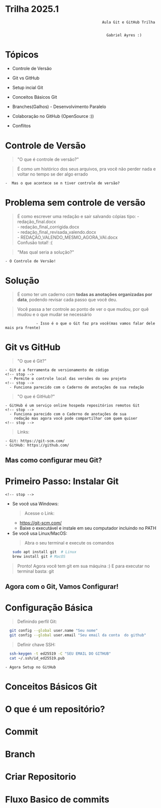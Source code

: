 # Trilha 2025.1 

                                                Aula Git e GitHub Trilha


                                                  Gabriel Ayres :)

# Tópicos 

<!-- stop -->
- Controle de Versão
<!-- stop -->
- Git vs GitHub
<!-- stop -->
- Setup incial Git
<!-- stop -->
- Conceitos Básicos Git
<!-- stop -->
- Branches(Galhos) - Desenvolvimento Paralelo
<!-- stop -->
- Colaboração no GitHub (OpenSource :))
<!-- stop -->
- Conflitos 

# Controle de Versão 

> "O que é controle de versão?"
<!-- stop -->
> É como um histórico dos seus arquivos, pra você não perder nada e voltar no tempo se der algo errado
<!-- stop -->
    -  Mas o que acontece se n tiver controle de versão?
# Problema sem controle de versão

> É como escrever uma redação e sair salvando cópias tipo:
    <!-- stop -->
    - redação_final.docx  
    <!-- stop -->
    - redação_final_corrigida.docx  
    <!-- stop -->
    - redação_final_revisada_valendo.docx  
    <!-- stop -->
    - REDAÇÃO_VALENDO_MESMO_AGORA_VAI.docx  
    <!-- stop -->
Confusão total! :(
<!-- stop -->
> "Mas qual seria a solução?"
<!-- stop -->
    - O Controle de Versão!
# Solução

> É como ter um caderno com **todas as anotações organizadas por data**, podendo revisar cada passo que você deu.
<!-- stop -->
> Você passa a ter controle ao ponto de ver o que mudou, por quê mudou e o que mudar se necessário
<!-- stop -->
                  - Isso é o que o Git faz pra você(mas vamos falar dele mais pra frente)

# Git vs GitHub

> "O que é Git?"
<!-- stop -->
    - Git é a ferramenta de versionamento de código
    <!-- stop -->
      - Permite o controle local das versões do seu projeto
    <!-- stop -->
      - Funciona parecido com o Caderno de anotações de sua redação

> "O que é GitHub?"
<!-- stop -->
    - GitHub é um serviço online hospeda repositórios remotos Git
    <!-- stop -->
      - Funciona parecido com o Caderno de anotações de sua 
        redação mas agora você pode compartilhar com quem quiser
    <!-- stop -->
> Links:
<!-- stop -->
    - Git: https://git-scm.com/
    - GitHub: https://github.com/
<!-- stop -->
## Mas como configurar meu Git?

# Primeiro Passo: Instalar Git
    <!-- stop -->
- Se você usa Windows:
    <!-- stop -->
    > Acesse o Link: 
    - https://git-scm.com/ 
    - Baixe o executável e instale em seu computador incluindo no PATH
    <!-- stop -->
- Se você usa Linux/MacOS:
    <!-- stop -->
    > Abra o seu terminal e execute os comandos
    ```bash
    sudo apt install git  # Linux
    brew install git # MacOS
    ```
    <!-- stop -->
> Pronto! Agora você tem git em sua máquina :)
> E para executar no terminal basta:
  git 

## Agora com o Git, Vamos Configurar!

# Configuração Básica 
<!-- stop -->
> Definindo perfil Git:
<!-- stop -->
```bash
  git config --global user.name "Seu nome"
  git config --global user.email "Seu email da conta  do github"
```
<!-- stop -->
> Definir chave SSH:
<!-- stop -->
```bash
  ssh-keygen -t ed25519 -C "SEU EMAIL DO GITHUB"
  cat ~/.ssh/id_ed25519.pub
```
<!-- stop -->
    - Agora Setup no GitHub

# Conceitos Básicos Git

# O que é um repositório?
# Commit
# Branch
# Criar Repositorio
# Fluxo Basico de commits

